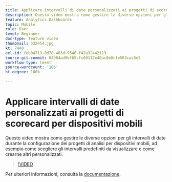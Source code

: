 ```yaml
---
title: Applicare intervalli di date personalizzati ai progetti di scorecard per dispositivi mobili
description: Questo video mostra come gestire le diverse opzioni per gli intervalli di date durante la configurazione dei progetti di analisi per dispositivi mobili, ad esempio come scegliere gli intervalli predefiniti da visualizzare e come crearne altri personalizzati.
feature: Analytics Dashboards
topic: Mobile
role: User
level: Beginner
doc-type: feature video
thumbnail: 332454.jpg
kt: 7440
exl-id: feb04719-8d70-403d-9546-f42a32442113
source-git-commit: 84984ad9bf65cfc69117e40ac0e0cfe503cac5e5
workflow-type: tm+mt
source-wordcount: '106'
ht-degree: 100%

---
```


# Applicare intervalli di date personalizzati ai progetti di scorecard per dispositivi mobili

Questo video mostra come gestire le diverse opzioni per gli intervalli di date durante la configurazione dei progetti di analisi per dispositivi mobili, ad esempio come scegliere gli intervalli predefiniti da visualizzare e come crearne altri personalizzati.

>[!VIDEO](https://video.tv.adobe.com/v/3411533/?quality=12&learn=on&captions=ita)

Per ulteriori informazioni, consulta la [documentazione](https://experienceleague.adobe.com/docs/analytics/analyze/mobapp/curator.html?lang=it).
